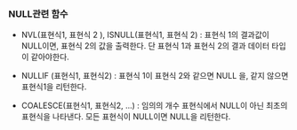 ### NULL관련 함수

- NVL(표현식1, 표현식 2 ), ISNULL(표현식1, 표현식 2) : 표현식 1의 결과값이 NULL이면, 표현식 2의 값을 출력한다. 단 표현식 1과 표현식 2의 결과 데이터 타입이 같아야한다.

- NULLIF (표현식1, 표현식2) : 표현식 1이 표현식 2와 같으면 NULL 을, 같지 않으면 표현식1을 리턴한다.

- COALESCE(표현식1, 표현식2, ...) : 임의의 개수 표현식에서 NULL이 아닌 최초의 표현식을 나타낸다. 모든 표현식이 NULL이면 NULL을 리턴한다.